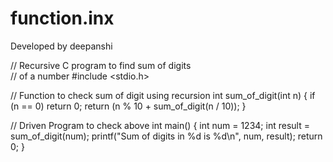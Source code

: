 # function.inx
Developed by deepanshi

// Recursive C program to find sum of digits  
// of a number 
#include <stdio.h> 
  
// Function to check sum of digit using recursion 
int sum_of_digit(int n) 
{ 
    if (n == 0) 
       return 0; 
    return (n % 10 + sum_of_digit(n / 10)); 
} 
  
// Driven Program to check above 
int main() 
{ 
    int num = 1234; 
    int result = sum_of_digit(num); 
    printf("Sum of digits in %d is %d\n", num, result); 
    return 0; 
}

